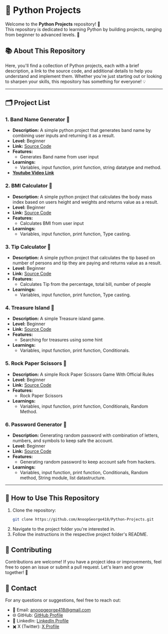 # 🐍 Python Projects

Welcome to the **Python Projects** repository! 🎉  
This repository is dedicated to learning Python by building projects, ranging from beginner to advanced levels. 🚀

## 📚 About This Repository

Here, you'll find a collection of Python projects, each with a brief description, a link to the source code, and additional details to help you understand and implement them. Whether you're just starting out or looking to sharpen your skills, this repository has something for everyone! 💡

---

## 🗂️ Project List

### 1. Band Name Generator 📝
- **Description:** A simple python project that generates band name by combining user inputs and returning it as a result.
- **Level:** Beginner
- **Link:** [Source Code](https://github.com/AnoopGeorge418/Python-Projects/tree/main/Band%20Name%20Generator)  
- **Features:**  
  - Generates Band name from user input
- **Learnings:**  
    - Variables, input function, print function, string datatype and method.
- **[Youtube Video Link](https://youtu.be/I9f41dGExZY?si=SYzHzpLq4jyZMDfp)**

### 2. BMI Calculator 📝
- **Description:** A simple python project that calculates the body mass index based on users height and weights and returns value as a result.
- **Level:** Beginner
- **Link:** [Source Code](https://github.com/AnoopGeorge418/Python-Projects/tree/main/Bmi%20Calculator)  
- **Features:**  
  - Calculates BMI from user input
- **Learnings:**  
    - Variables, input function, print function, Type casting.

### 3. Tip Calculator 📝
- **Description:** A simple python project that calculates the tip based on number of persons and tip they are paying and returns value as a result.
- **Level:** Beginner
- **Link:** [Source Code](https://github.com/AnoopGeorge418/Python-Projects/tree/main/Tip%20Calculator)  
- **Features:**  
  - Calculates Tip from the percentage, total bill, number of people
- **Learnings:**  
    - Variables, input function, print function, Type casting.

### 4. Treasure Island 📝
- **Description:**  A simple Treasure island game.
- **Level:** Beginner
- **Link:** [Source Code](https://github.com/AnoopGeorge418/Python-Projects/tree/main/Trasure%20Island)  
- **Features:**  
  - Searching for treasures using some hint
- **Learnings:**  
    - Variables, input function, print function, Conditionals.

### 5. Rock Paper Scissors 📝
- **Description:**  A simple Rock Paper Scissors Game With Official Rules
- **Level:** Beginner
- **Link:** [Source Code](https://github.com/AnoopGeorge418/Python-Projects/tree/main/Rock%Paper%20Scissors)  
- **Features:**  
  - Rock Paper Scissors
- **Learnings:**  
    - Variables, input function, print function, Conditionals, Random Method.

### 6. Password Generator 📝
- **Description:** Generating random password with combination of letters, numbers, and symbols to keep safe the account.
- **Level:** Beginner
- **Link:** [Source Code](https://github.com/AnoopGeorge418/Python-Projects/tree/main/Password%20Generators)  
- **Features:**  
  - Generating random password to keep account safe from hackers.
- **Learnings:**  
    - Variables, input function, print function, Conditionals, Random method, String module, list datastructure.

---

## 🌟 How to Use This Repository

1. Clone the repository:  
   ```bash
   git clone https://github.com/AnoopGeorge418/Python-Projects.git
2. Navigate to the project folder you're interested in.
3. Follow the instructions in the respective project folder's README.

## 🤝 Contributing

Contributions are welcome! If you have a project idea or improvements, feel free to open an issue or submit a pull request. Let's learn and grow together! 🌱

## 📧 Contact

For any questions or suggestions, feel free to reach out:
- 📩 Email: anoopgeorge418@gmail.com
- 🌐 GitHub: [GitHub Profile](https://github.com/AnoopGeorge418)
- 🔗 LinkedIn: [LinkedIn Profile](https://www.linkedin.com/in/anoop-george418/)
- ✖️ X (Twitter): [X Profile](https://x.com/Anoopgeorg_)

